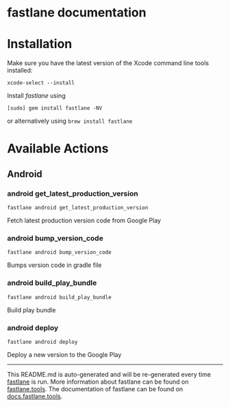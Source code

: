 fastlane documentation
================
# Installation

Make sure you have the latest version of the Xcode command line tools installed:

```
xcode-select --install
```

Install _fastlane_ using
```
[sudo] gem install fastlane -NV
```
or alternatively using `brew install fastlane`

# Available Actions
## Android
### android get_latest_production_version
```
fastlane android get_latest_production_version
```
Fetch latest production version code from Google Play
### android bump_version_code
```
fastlane android bump_version_code
```
Bumps version code in gradle file
### android build_play_bundle
```
fastlane android build_play_bundle
```
Build play bundle
### android deploy
```
fastlane android deploy
```
Deploy a new version to the Google Play

----

This README.md is auto-generated and will be re-generated every time [fastlane](https://fastlane.tools) is run.
More information about fastlane can be found on [fastlane.tools](https://fastlane.tools).
The documentation of fastlane can be found on [docs.fastlane.tools](https://docs.fastlane.tools).

